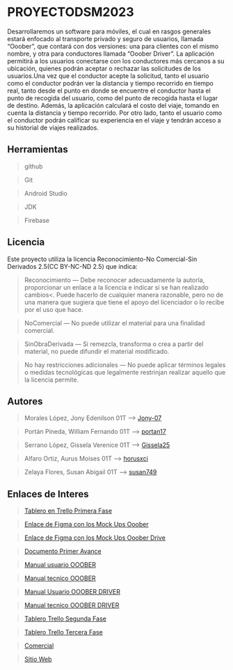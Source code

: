 # PROYECTODSM2023
Desarrollaremos un software para móviles, el cual en rasgos generales estará enfocado al transporte privado y seguro de usuarios, llamada “Ooober”, que contará con dos versiones: una para clientes con el mismo nombre, y otra para conductores llamada “Ooober Driver”.
La aplicación permitirá a los usuarios conectarse con los conductores más cercanos a su ubicación, quienes podrán aceptar o rechazar las solicitudes de los usuarios.Una vez que el conductor acepte la solicitud, tanto el usuario como el conductor podrán ver la distancia y tiempo recorrido en tiempo real, tanto desde el punto en donde se encuentre el conductor hasta el punto de recogida del usuario, como del punto de recogida hasta el lugar de destino. Además, la aplicación calculará el costo del viaje, tomando en cuenta la distancia y tiempo recorrido.
Por otro lado, tanto el usuario como el conductor podrán calificar su experiencia en el viaje y tendrán acceso  a su historial de viajes realizados.

## Herramientas

>github

>Git

>Android Studio

>JDK

>Firebase

## Licencia

Este proyecto utiliza la licencia Reconocimiento-No Comercial-Sin Derivados 2.5(CC BY-NC-ND 2.5) que indica:

>Reconocimiento — Debe reconocer adecuadamente la autoría, proporcionar un enlace a la licencia e indicar si se han realizado cambios<. Puede hacerlo de cualquier manera razonable, pero no de una manera que sugiera que tiene el apoyo del licenciador o lo recibe por el uso que hace.

>NoComercial — No puede utilizar el material para una finalidad comercial.

>SinObraDerivada — Si remezcla, transforma o crea a partir del material, no puede difundir el material modificado.

>No hay restricciones adicionales — No puede aplicar términos legales o medidas tecnológicas que legalmente restrinjan realizar aquello que la licencia permite.

## Autores

>Morales López, Jony Edenilson 01T --> [Jony-07](https://github.com/Jony-07)

>Portán Pineda, William Fernando 01T --> [portan17](https://github.com/portan17)

>Serrano López, Gissela Verenice 01T --> [Gissela25](https://github.com/Gissela25)

>Alfaro Ortiz, Aurus Moises 01T --> [horusxci](https://github.com/horusxci)

>Zelaya Flores, Susan Abigail 01T --> [susan749](https://github.com/susan749)

## Enlaces de Interes

> [Tablero en Trello Primera Fase](https://trello.com/invite/b/nqQe1tMi/ATTI8c9a92e37d09fd6bd6c3993fe9c5e66074F699F3/primera-fase)

> [Enlace de Figma con los Mock Ups Ooober](https://www.figma.com/proto/d5modQM7hS3zCsyasHf4Ph/Untitled?page-id=0%3A1&node-id=47%3A82&viewport=-1955%2C296%2C0.65&scaling=scale-down)

> [Enlace de Figma con los Mock Ups Ooober Drive](https://www.figma.com/file/d5modQM7hS3zCsyasHf4Ph/Untitled?node-id=3%3A28&t=aO9oDKsQCt5endiM-1)

> [Documento Primer Avance](https://drive.google.com/file/d/1E_lgPc7cNiLXpOvKuuJ0yXaOEGhIrH6T/view?usp=sharing)

>[Manual usuario OOOBER](https://drive.google.com/file/d/1N-r338nDdCO1riPEAzcq07b9Hds-Pzgd/view?usp=sharing)

>[Manual tecnico OOOBER](https://drive.google.com/file/d/1GWauhd_JyXa7LXMqV8Q5eL1JMppI4wgH/view?usp=sharing)

>[Manual Usuario OOOBER DRIVER](https://drive.google.com/file/d/158OjoMsmGrRsqeCtxXhbzY8QhelvpvjT/view?usp=sharing)

>[Manual tecnico OOOBER DRIVER](https://drive.google.com/file/d/1bhMTCDVV30eEouUsHg3zmmEcB1gXn911/view?usp=sharing)

>[Tablero Trello Segunda Fase](https://trello.com/invite/b/l4YYgLjv/ATTI4231982b5b8e32dd3bd595213c07abe220E83DF0/segunda-fase)

>[Tablero Trello Tercera Fase](https://trello.com/invite/b/M6SGZ4Xe/ATTId85bf2f0addb3762bb34db0b6a15366269010D7A/tercera-fase)

>[Comercial](https://www.youtube.com/watch?v=mdb6uA-96-U)

>[Sitio Web](https://gissela25.github.io/SmartIdea/index.html)
